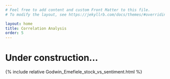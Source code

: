 ```yaml
---
# Feel free to add content and custom Front Matter to this file.
# To modify the layout, see https://jekyllrb.com/docs/themes/#overriding-theme-defaults

layout: home
title: Correlation Analysis
order: 5
---
```

# Under construction...
{% include relative Godwin_Emefiele_stock_vs_sentiment.html %}
